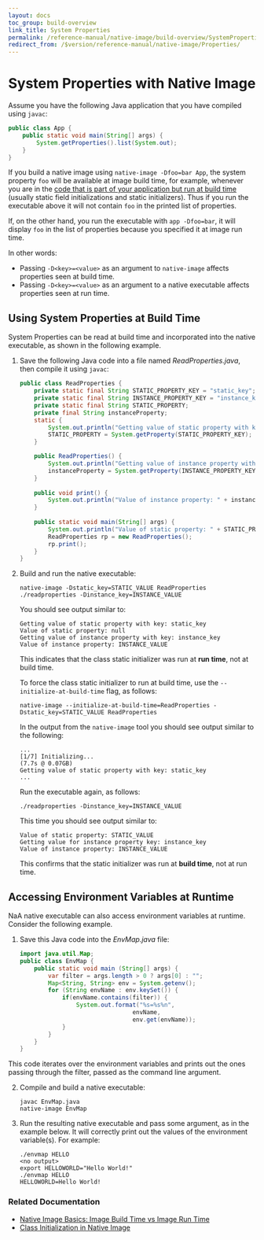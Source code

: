 ```yaml
---
layout: docs
toc_group: build-overview
link_title: System Properties
permalink: /reference-manual/native-image/build-overview/SystemProperties/
redirect_from: /$version/reference-manual/native-image/Properties/
---
```


# System Properties with Native Image

Assume you have the following Java application that you have compiled using `javac`:
```java
public class App {
    public static void main(String[] args) {
        System.getProperties().list(System.out);
    }
}
```
If you build a native image using `native-image -Dfoo=bar App`, the system property `foo` will be available at image build time, for example, whenever you are in the [code that is part of your application but run at build time](http://www.graalvm.org/sdk/javadoc/org/graalvm/nativeimage/ImageInfo.html#inImageBuildtimeCode--) (usually static field initializations and static initializers).
Thus if you run the executable above it will not contain `foo` in the printed list of properties.

If, on the other hand, you run the executable with `app -Dfoo=bar`, it will display `foo` in the list of properties because you specified it at image run time.

In other words:
* Passing `-D<key>=<value>` as an argument to `native-image` affects properties seen at build time.
* Passing `-D<key>=<value>` as an argument to a native executable affects properties seen at run time.

## Using System Properties at Build Time

System Properties can be read at build time and incorporated into the native executable, as shown in the following example.

1. Save the following Java code into a file named _ReadProperties.java_, then compile it using `javac`:

    ```java
    public class ReadProperties {
        private static final String STATIC_PROPERTY_KEY = "static_key";
        private static final String INSTANCE_PROPERTY_KEY = "instance_key";
        private static final String STATIC_PROPERTY;
        private final String instanceProperty;
        static {
            System.out.println("Getting value of static property with key: " + STATIC_PROPERTY_KEY);
            STATIC_PROPERTY = System.getProperty(STATIC_PROPERTY_KEY);
        }
    
        public ReadProperties() {
            System.out.println("Getting value of instance property with key: " + INSTANCE_PROPERTY_KEY);
            instanceProperty = System.getProperty(INSTANCE_PROPERTY_KEY);
        }
        
        public void print() {
            System.out.println("Value of instance property: " + instanceProperty);
        } 
        
        public static void main(String[] args) {
            System.out.println("Value of static property: " + STATIC_PROPERTY);
            ReadProperties rp = new ReadProperties();
            rp.print();
        } 
    }
    ```

2. Build and run the native executable:

    ```shell
    native-image -Dstatic_key=STATIC_VALUE ReadProperties
    ./readproperties -Dinstance_key=INSTANCE_VALUE
    ```

    You should see output similar to:

    ```
    Getting value of static property with key: static_key
    Value of static property: null
    Getting value of instance property with key: instance_key
    Value of instance property: INSTANCE_VALUE
    ```

    This indicates that the class static initializer was run at **run time**, not at build time.

    To force the class static initializer to run at build time, use the `--initialize-at-build-time` flag, as follows:

    ```shell
    native-image --initialize-at-build-time=ReadProperties -Dstatic_key=STATIC_VALUE ReadProperties
    ```

    In the output from the `native-image` tool you should see output similar to the following:

    ```
    ...
    [1/7] Initializing...                                            (7.7s @ 0.07GB)
    Getting value of static property with key: static_key
    ...
    ```
    Run the executable again, as follows:

    ```shell
    ./readproperties -Dinstance_key=INSTANCE_VALUE
    ```

    This time you should see output similar to:

    ```
    Value of static property: STATIC_VALUE
    Getting value for instance property key: instance_key
    Value of instance property: INSTANCE_VALUE
    ```

    This confirms that the static initializer was run at **build time**, not at run time.

## Accessing Environment Variables at Runtime

NaA native executable can also access environment variables at runtime.
Consider the following example.

1. Save this Java code into the _EnvMap.java_ file:

    ```java
    import java.util.Map;
    public class EnvMap {
        public static void main (String[] args) {
            var filter = args.length > 0 ? args[0] : "";
            Map<String, String> env = System.getenv();
            for (String envName : env.keySet()) {
                if(envName.contains(filter)) {
                    System.out.format("%s=%s%n",
                                    envName,
                                    env.get(envName));
                }
            }
        }
    }
    ```

  This code iterates over the environment variables and prints out the ones passing through the filter, passed as the command line argument.

2. Compile and build a native executable:

    ```shell
    javac EnvMap.java
    native-image EnvMap
    ```

3. Run the resulting native executable and pass some argument, as in the example below. It will correctly print out the values of the environment variable(s). For example:

    ```shell
    ./envmap HELLO
    <no output>
    export HELLOWORLD="Hello World!"
    ./envmap HELLO
    HELLOWORLD=Hello World!
    ```
    
### Related Documentation

* [Native Image Basics: Image Build Time vs Image Run Time](ProgrammingModel.md#image-build-time-vs-image-run-time)
* [Class Initialization in Native Image](ClassInitialization.md)